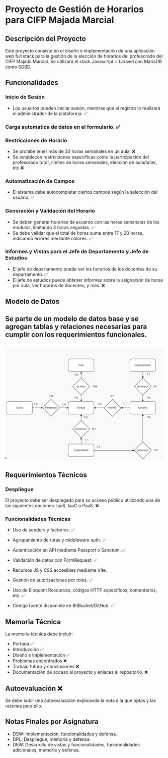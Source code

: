 # Proyecto de Gestión de Horarios para CIFP Majada Marcial

## Descripción del Proyecto
Este proyecto consiste en el diseño e implementación de una aplicación web full stack para la gestión de la elección de horarios del profesorado del CIFP Majada Marcial. Se utilizará el stack Javascript + Laravel con MariaDB como SGBD.

## Funcionalidades
### Inicio de Sesión
- Los usuarios pueden iniciar sesión, mientras que el registro lo realizará el administrador de la plataforma.   :white_check_mark:

### Carga automática de datos en el formulario.  :white_check_mark:

### Restricciones de Horario
- Se prohíbe tener más de 30 horas semanales en un aula.  :x:
- Se establecen restricciones específicas como la participación del profesorado tutor, límites de horas semanales, elección de aula/taller, etc.:x:

### Automatización de Campos
- El sistema debe autocompletar ciertos campos según la selección del usuario.  :white_check_mark:

### Generación y Validación del Horario
- Se deben generar horarios de acuerdo con las horas semanales de los módulos, limitando 3 horas seguidas.  :white_check_mark:
- Se debe validar que el total de horas sume entre 17 y 20 horas, indicando errores mediante colores. :white_check_mark:

### Informes y Vistas para el Jefe de Departamento y Jefe de Estudios
- El jefe de departamento puede ver los horarios de los docentes de su departamento. :white_check_mark:
- El jefe de estudios puede obtener informes sobre la asignación de horas por aula, ver horarios de docentes, y más. :x:

## Modelo de Datos
Se parte de un modelo de datos base y se agregan tablas y relaciones necesarias para cumplir con los requerimientos funcionales.
--
![Descripción de la imagen](ModeloRelacional.png)
--

## Requerimientos Técnicos
### Despliegue
El proyecto debe ser desplegado para su acceso público utilizando una de las siguientes opciones: IaaS, IaaC o PaaS. :x:

### Funcionalidades Técnicas
- Uso de seeders y factories. :white_check_mark:
- Agrupamiento de rutas y middleware auth. :white_check_mark:

- Autenticación en API mediante Passport o Sanctum. :white_check_mark:
- Validación de datos con FormRequest. :white_check_mark: 
- Recursos JS y CSS accesibles mediante Vite. 
- Gestión de autorizaciones por roles. :white_check_mark:
- Uso de Eloquent Resources, códigos HTTP específicos, comentarios, etc. :white_check_mark: 
- Código fuente disponible en BitBucket/GitHub. :white_check_mark: 

## Memoria Técnica 
La memoria técnica debe incluir:
- Portada :white_check_mark:
- Introducción :white_check_mark:
- Diseño e implementación :white_check_mark:
- Problemas encontrados :x:
- Trabajo futuro y conclusiones :x:
- Documentación de acceso al proyecto y enlaces al repositorio. :x:

## Autoevaluación :x:
Se debe subir una autoevaluación explicando la nota a la que optas y las razones para ello.

## Notas Finales por Asignatura
- DSW: Implementación, funcionalidades y defensa.
- DPL: Despliegue, memoria y defensa.
- DEW: Desarrollo de vistas y funcionalidades, funcionalidades adicionales, memoria y defensa.

